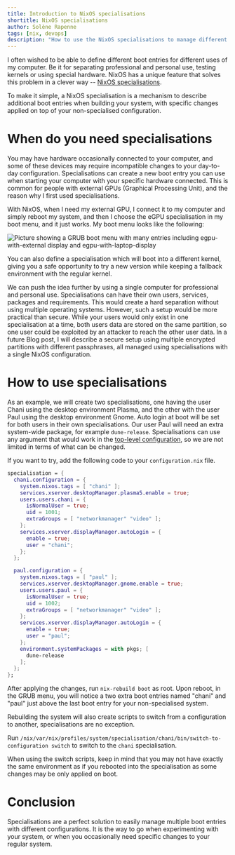 ```yaml
---
title: Introduction to NixOS specialisations
shortitle: NixOS specialisations
author: Solène Rapenne
tags: [nix, devops]
description: "How to use the NixOS specialisations to manage different boot environments and when to use it"
---
```


I often wished to be able to define different boot entries for different uses
of my computer. Be it for separating professional and personal use, testing
kernels or using special hardware. NixOS has a unique feature that solves
this problem in a clever way -- [NixOS specialisations](https://nixos.org/manual/nixos/stable/options.html#opt-specialisation).

To make it simple, a NixOS specialisation is a mechanism to describe
additional boot entries when building your system, with specific
changes applied on top of your non-specialised configuration.

# When do you need specialisations

You may have hardware occasionally connected to your computer, and some
of these devices may require incompatible changes to your day-to-day
configuration. Specialisations can create a new boot entry you can use
when starting your computer with your specific hardware connected. This
is common for people with external GPUs (Graphical Processing Unit),
and the reason why I first used specialisations.

With NixOS, when I need my external GPU, I connect it to my computer
and simply reboot my system, and then I choose the eGPU specialisation
in my boot menu, and it just works. My boot menu looks like the following:

![Picture showing a GRUB boot menu with many entries including egpu-with-external display and egpu-with-laptop-display](2022-nixos-specialisation-images/grub-boot-menu-screenshot.png)

You can also define a specialisation which will boot into a different kernel,
giving you a safe opportunity to try a new version while keeping a
fallback environment with the regular kernel.

We can push the idea further by using a single computer for professional
and personal use. Specialisations can have their own users, services,
packages and requirements. This would create a hard separation without
using multiple operating systems. However, such a setup would be
more practical than secure. While your users would only exist in
one specialisation at a time, both users data are stored on the same
partition, so one user could be exploited by an attacker to reach
the other user data. In a future Blog post, I will describe a secure
setup using multiple encrypted partitions with different passphrases,
all managed using specialisations with a single NixOS configuration.

# How to use specialisations

As an example, we will create two specialisations, one having the user
Chani using the desktop environment Plasma, and the other with the user
Paul using the desktop environment Gnome. Auto login at boot will be
set for both users in their own specialisations. Our user Paul will need
an extra system-wide package, for example `dune-release`. Specialisations
can use any argument that would work in the [top-level configuration](https://nixos.org/manual/nixos/stable/options.html),
so we are not limited in terms of what can be changed.

If you want to try, add the following code to your `configuration.nix`
file.

```nix
specialisation = {
  chani.configuration = {
    system.nixos.tags = [ "chani" ];
    services.xserver.desktopManager.plasma5.enable = true;
    users.users.chani = {
      isNormalUser = true;
      uid = 1001;
      extraGroups = [ "networkmanager" "video" ];
    };
    services.xserver.displayManager.autoLogin = {
      enable = true;
      user = "chani";
    };
  };

  paul.configuration = {
    system.nixos.tags = [ "paul" ];
    services.xserver.desktopManager.gnome.enable = true;
    users.users.paul = {
      isNormalUser = true;
      uid = 1002;
      extraGroups = [ "networkmanager" "video" ];
    };
    services.xserver.displayManager.autoLogin = {
      enable = true;
      user = "paul";
    };
    environment.systemPackages = with pkgs; [
      dune-release
    ];
  };
};
```

After applying the changes, run `nix-rebuild boot` as root. Upon reboot,
in the GRUB menu, you will notice a two extra boot entries named "chani"
and "paul" just above the last boot entry for your non-specialised system.

Rebuilding the system will also create scripts to switch from a
configuration to another, specialisations are no exception.

Run `/nix/var/nix/profiles/system/specialisation/chani/bin/switch-to-configuration switch`
to switch to the `chani` specialisation.

When using the switch scripts, keep in mind that you may not have exactly
the same environment as if you rebooted into the specialisation as some
changes may be only applied on boot.

# Conclusion

Specialisations are a perfect solution to easily manage multiple boot
entries with different configurations. It is the way to go when
experimenting with your system, or when you occasionally need specific
changes to your regular system.
